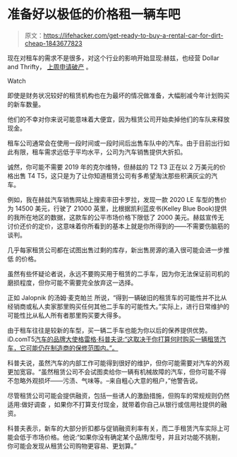 # 准备好以极低的价格租一辆车吧

> 原文：<https://lifehacker.com/get-ready-to-buy-a-rental-car-for-dirt-cheap-1843677823>

现在对租车的需求不是很多，对这个行业的影响开始显现:赫兹，也经营 Dollar and Thrifty， [上周申请破产](https://www.nytimes.com/2020/05/22/business/hertz-bankruptcy-coronavirus-car-rental.html) 。

Watch

即使是财务状况较好的租赁机构也在为最坏的情况做准备，大幅削减今年计划购买的新车数量。

他们的不幸对你来说可能意味着大便宜，因为租赁公司开始卖掉他们的车队来释放现金。

租车公司通常会在使用一段时间或一段时间后出售车队中的汽车。由于目前出行如此有限，租车需求远低于平均水平，公司为汽车销售提供大折扣。

诚然，你可能不需要 2019 年的克尔维特，但赫兹的 T2 T3 正在以 2 万美元的价格出售 T4 T5，这只是为了让你知道租赁公司有多希望淘汰那些积满灰尘的汽车。

例如，我在赫兹汽车销售网站上搜索丰田卡罗拉，发现一款 2020 LE 车型的售价为 14500 美元，行驶了 21000 英里，比根据凯利蓝皮书(Kelley Blue Book)提供的我所在地区的数据，这款车的公平市场价格下限低了 2000 美元。赫兹宣传无讨价还价的定价，这意味着你所看到的基本上就是你所得到的——不需要伤脑筋的谈判。

几乎每家租赁公司都在试图出售过剩的库存，新出售房源的涌入很可能会进一步推低 的价格。

虽然有些怀疑论者说，永远不要购买用于租赁的二手车，因为你无法保证前司机的磨损程度，但你可能不需要完全放弃这一选择。

正如 Jalopnik 的汤姆·麦克帕兰 所说，“得到一辆破旧的租赁车的可能性并不比从经销商或私人卖家那里购买任何其他二手车的可能性大。”实际上，进行日常维护的可能性比从私人所有者那里购买要大得多。

由于租车往往是较新的车型，买一辆二手车也能为你以后的保养提供优势。iD.comT5[汽车的品牌大使格雷格·科普夫说:“这取决于你打算何时购买一辆租赁汽车，它可能仍在制造商的保修范围内。”。](http://CARiD.com)

科普夫说，虽然汽车的内部工作可能得到很好的维护，但你可能需要对汽车的外观更加宽容。“虽然租赁公司不会试图卖给你一辆有机械故障的汽车，但你可能不得不忽略外观损坏——污渍、气味等。–来自粗心大意的租户，”他警告说。

尽管租赁公司可能会提供融资，包括一些诱人的激励措施，但购车的常规规则仍然适用:做好调查 ，如果你不打算支付现金，就带着你自己从银行或信用社提供的融资。

科普夫表示，新车的大部分折扣都与促销融资利率有关，而二手租赁汽车实际上可能会低于市场价格。他说:“如果你没有确定某个品牌/型号，并且对功能不挑剔，你可能会发现从租赁公司购物更容易、更划算。”